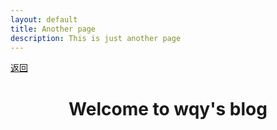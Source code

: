 ```yaml
---
layout: default
title: Another page
description: This is just another page
---
```

[返回](./)

<center>
     <h1>Welcome to wqy's blog</h1>
         <span>
             <img src="https://wwwwang.oss-cn-beijing.aliyuncs.com/three/202109151944525.jpg" width="300px;"height="200px;>
 </center>

